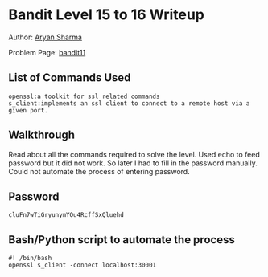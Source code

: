 # Bandit Level 15 to 16 Writeup


Author: [Aryan Sharma](https://github.com/Aryans-20)

Problem Page: [bandit11](https://overthewire.org/wargames/bandit/bandit16.html)

## List of Commands Used
```
openssl:a toolkit for ssl related commands
s_client:implements an ssl client to connect to a remote host via a given port.
```

## Walkthrough
Read about all the commands required to solve the level. Used echo to feed password but it did not work.
So later I had to fill in the password manually. Could not automate the process of entering password.
## Password
`cluFn7wTiGryunymYOu4RcffSxQluehd`

## Bash/Python script to automate the process
```
#! /bin/bash
openssl s_client -connect localhost:30001

```
